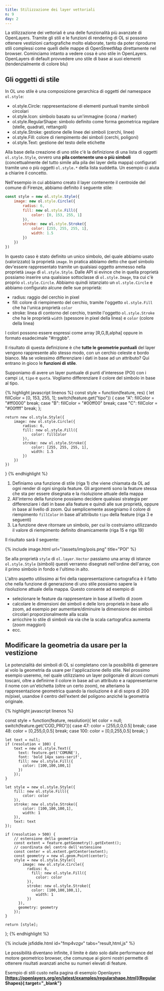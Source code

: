 ```yaml
---
title: Stilizzazione dei layer vettoriali
n: 9
day: 2
---
```

La stilizzazione dei vettoriali è una delle funzionalità più avanzate di OpenLayers. Tramite gli stili e le funzioni di rendering di OL si possono ottenere vestizioni cartografiche molto elaborate, tanto da poter riprodurre stili complessi come quelli delle mappe di OpenStreetMap direttamente nel browser. Cominciamo intanto a vedere cosa è uno stile in OpenLayers.
OpenLayers di default provvedere uno stile di base ai suoi elementi (tendenzialmente di colore blu)

## Gli oggetti di stile ##
In OL uno stile è una composizione gerarchica di oggetti del namespace `ol.style`:

* ol.style.Circle: rappresentazione di elementi puntuali tramite simboli circolari
* ol.style.Icon: simbolo basato su un'immagine (icona / marker)
* ol.style.RegularShape: simbolo definito come forma geometrica regolare (stelle, quadrati, rettangoli)
* ol.style.Stroke: gestione delle linee dei simboli (cerchi, linee)
* ol.style.Fill: colore di riempimento dei simboli (cerchi, poligoni)
* ol.style.Text: gestione del testo delle etichette

Alla base della creazione di uno stile c'è la definizione di una lista di oggetti `ol.style.Style`, ovvero una **pila contenente uno o più simboli** (concettualmente del tutto simile alla pila dei layer della mappa) configurati tramite uno o più oggetti `ol.style.*` della lista suddetta. Un esempio ci aiuta a chiarire il concetto.

Nell'esempio in cui abbiamo creato il layer contenente il centroide del comune di Firenze, abbiamo definito il seguente stile:

```javascript
const style = new ol.style.Style({
    image: new ol.style.Circle({
        radius: 6,
        fill: new ol.style.Fill({
            color: [0, 153, 255, 1]
        }),
        stroke: new ol.style.Stroke({
            color: [255, 255, 255, 1],
            width: 1.5
        })
    })
})
```

In questo caso è stato definito un unico simbolo, del quale abbiamo usato (valorizzato) la proprietà `image`. In pratica abbiamo detto che quel simbolo dev'essere rappresentato tramite un qualsiasi oggetto ammesso nella proprietà `image` di `ol.style.Style`. Dalle API si evince che in quella proprietà possiamo inserire una qualsiase sottoclasse di `ol.style.Image`, tra cui c'è proprio `ol.style.Circle`.
Abbiamo quindi istanziato un `ol.style.Circle` e abbiamo configurato alcune delle sue proprietà:

* radius: raggio del cerchio in pixel 
* fill: colore di riempimento del cerchio, tramite l'oggetto `ol.style.Fill` che ha l'unica proprietà `color`
* stroke: linea di contorno del cerchio, tramite l'oggetto `ol.style.Stroke` che ha le proprietà `width` (spessore in pixel della linea) e `color` (colore della linea)

I colori possono essere espressi come array [R,G,B,alpha] oppure in formato esadecimale "#rrggbb".

Il risultato di questa definizione è che **tutte le geometrie puntuali** del layer vengono rappresente allo stesso modo, con un cerchio celeste e bordo bianco.
Ma se volessimo differenziare i dati in base ad un attributo? Qui entrano in gioco le **funzioni di stile**.

Supponiamo di avere un layer puntuale di punti d'interesse (POI) con i campi `id`, `tipo` e `quota`. Vogliamo differenziare il colore del simbolo in base al tipo.

{% highlight javascript linenos %}
const style = function(feature, res) {
    let fillColor = [0, 153, 255, 1];
    switch(feature.get("tipo")) {
        case "A":
            fillColor = "#ff0000"
        break;
        case "B":
            fillColor = "#00ff00"
        break;
        case "C":
            fillColor = "#00ffff"
        break;
    };
    
    return new ol.style.Style({
        image: new ol.style.Circle({
            radius: 6,
            fill: new ol.style.Fill({
                color: fillColor
            }),
            stroke: new ol.style.Stroke({
                color: [255, 255, 255, 1],
                width: 1.5
            })
        })
    })
}
{% endhighlight %}

1. Definiamo una funzione di stile (riga 1) che viene chiamata da OL ad ogni render di ogni singola feature. Gli argomenti sono la feature stessa che sta per essere disegnata e la risoluzione attuale della mappa
2. All'interno della funzione possiamo decidere qualsiasi strategia per differenziare i dati in base alla feature e quindi alle sue proprietà, oppure in base al livello di zoom. Qui semplicemente assegniamo il colore di riempimento `fillColor` in base all'attributo `tipo` della feature (riga 3 e seguenti)
3. La funzione deve ritornare un simbolo, per cui lo costruiamo utilizzando il valore di riempimento definito dinamicamente (riga 15 e riga 19)

Il risultato sarà il seguente:

{% include image.html url="/assets/img/pois.png" title="POI" %}

Se alla proprietà `style` di `ol.layer.Vector` passiamo una array di istanze `ol.style.Style` (simboli) questi verranno disegnati nell'ordine dell'array, con il primo simbolo in fondo e l'ultimo in alto.

L'altro aspetto utilissimo ai fini della rappresentazione cartografica è il fatto che nella funzione di generazione di uno stile possiamo sapere la risoluzione attuale della mappa. Questo consente ad esempio di

* selezionare le feature da rappresentare in base al livello di zoom
* calcolare le dimensioni dei simboli e delle loro proprietà in base allo zoom, ad esempio per aumentare/diminuire la dimensione dei simboli circolari proporzionalmente alla scala
* arricchire lo stile di simboli via via che la scala cartografica aumenta (zoom maggiori)
* ecc.


## Modificare la geometria da usare per la vestizione ##
Le potenzialità dei simboli di OL si completano con la possibilità di generare al volo la geometria da usare per l'applicazione dello stile. Nel prossimo esempio useremo, nel quale utilizziamo un layer poligonale di alcuni comuni toscani, oltre a definirne il colore in base ad un attributo e a rappresentarne il nome con un'etichetta (oltre un certo zoom), ne alteriamo la rappresentazione geometrica quando la risoluzione è al di sopra di 200 m/pixel, usandoe il centro dell'extent del poligono anziché la geometria originale.

{% highlight javascript linenos %}

const style = function(feature, resolution){
	let color = null;
	switch(feature.get('COD_PRO')){
	  case 47:
			color = [255,0,0,0.5]
			break;
		case 48:
			color = [0,255,0,0.5]
			break;
		case 100:
			color = [0,0,255,0.5]
			break;
		}
			
	let text = null;
	if (resolution < 100) {
		text = new ol.style.Text({
		  text: feature.get('COMUNE'),
		  font: 'bold 14px sans-serif',
		  fill: new ol.style.Fill({
		    color: [100,100,100,1]
		  })
		});
	}
			
	let style = new ol.style.Style({
		fill: new ol.style.Fill({
			color: color
		}),
		stroke: new ol.style.Stroke({
			color: [100,100,100,1],
			width: 1
		}),
		text: text
	});
			
	if (resolution > 500) {
		// estensione della geometria
		const extent = feature.getGeometry().getExtent();
		// coordinata del centro dell'estensione
		const center = ol.extent.getCenter(extent);
		const geometry = new ol.geom.Point(center);	
		style = new ol.style.Style({
			image: new ol.style.Circle({
			  radius: 6,
				fill: new ol.style.Fill({
				  color: color
			  }),
			  stroke: new ol.style.Stroke({
			    color: [100,100,100,1],
				  width: 1
			  })
		  }),
		  geometry: geometry
		});
	}
			
	return [style];
};
{% endhighlight %}

{% include jsfiddle.html id="fmp4vzgv" tabs="result,html,js" %}

Le possibilità diventano infinite, il limite è dato solo dalle performance del motore geometrico browser, che comunque ai giorni nostri permette di ottenere risultati avanzati anche su numeri elevati di feature. 
 

Esempio di stili custo nella pagina di esempio Openlayers  **[https://openlayers.org/en/latest/examples/regularshape.html](Regular Shapes){:target="_blank"}**
